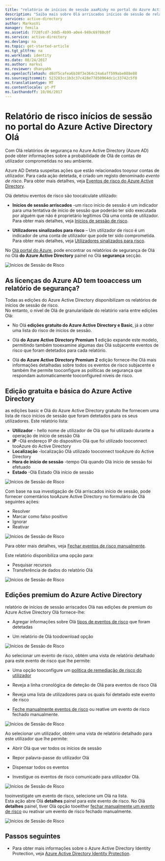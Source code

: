 ```yaml
---
title: "relatório de inícios de sessão aaaRisky no portal do Azure Active Directory Olá | Microsoft Docs"
description: "Saiba mais sobre Olá arriscados inícios de sessão de relatórios no portal do Azure Active Directory Olá"
services: active-directory
author: MarkusVi
manager: femila
ms.assetid: 7728fcd7-3dd5-4b99-a0e4-949c69788c0f
ms.service: active-directory
ms.devlang: na
ms.topic: get-started-article
ms.tgt_pltfrm: na
ms.workload: identity
ms.date: 08/24/2017
ms.author: markvi
ms.reviewer: dhanyahk
ms.openlocfilehash: d8df5cafea6b38f3e364c24a6aff599abe088e88
ms.sourcegitcommit: 523283cc1b3c37c428e77850964dc1c33742c5f0
ms.translationtype: MT
ms.contentlocale: pt-PT
ms.lasthandoff: 10/06/2017
---
```

# <a name="risky-sign-ins-report-in-hello-azure-active-directory-portal"></a>Relatório de risco inícios de sessão no portal do Azure Active Directory Olá

Com Olá relatórios de segurança no Azure Active Directory (Azure AD) pode obter informações sobre a probabilidade de Olá de contas de utilizador comprometidas no seu ambiente. 

Azure AD Deteta suspeitas ações que estão relacionados tooyour contas de utilizador. Para cada ação detetada, é criado um registo denominado *evento de risco*. Para obter mais detalhes, veja [Eventos de risco do Azure Active Directory](active-directory-identity-protection-risk-events.md). 

Olá detetou eventos de risco são toocalculate utilizado:

- **Inícios de sessão arriscados** -um risco início de sessão é um indicador para uma tentativa de início de sessão que poderão ter sido executada por alguém que não é proprietário legítimos Olá uma conta de utilizador. Para obter mais detalhes, veja [Inícios de sessão de risco](active-directory-identityprotection.md#risky-sign-ins). 

- **Utilizadores sinalizados para risco** – Um utilizador de risco é um indicador de uma conta de utilizador que pode ter sido comprometida. Para obter mais detalhes, veja [Utilizadores sinalizados para risco](active-directory-identityprotection.md#users-flagged-for-risk).  

No [Olá portal do Azure](https://portal.azure.com), pode encontrar os relatórios de segurança de Olá no Olá **do Azure Active Directory** painel no Olá **segurança** secção. 

![Inícios de Sessão de Risco](./media/active-directory-reporting-security-risky-sign-ins/10.png)


## <a name="what-azure-ad-license-do-you-need-tooaccess-a-security-report"></a>As licenças do Azure AD tem tooaccess um relatório de segurança?  

Todas as edições do Azure Active Directory disponibilizam os relatórios de inícios de sessão de risco.  
No entanto, o nível de Olá de granularidade do relatório varia entre edições Olá: 

- No Olá **edições gratuito do Azure Active Directory e Basic**, já a obter uma lista do risco de inícios de sessão. 

- Olá **do Azure Active Directory Premium 1** edição expande este modelo, permitindo também tooexamine algumas das Olá subjacente eventos de risco que foram detetados para cada relatório. 

- Olá **do Azure Active Directory Premium 2** edição fornece-lhe Olá mais informações detalhadas sobre todos os eventos de risco subjacente e também lhe permite tooconfigure as políticas de segurança que respondam automaticamente tooconfigured níveis de risco.



## <a name="azure-active-directory-free-and-basic-edition"></a>Edição gratuita e básica do Azure Active Directory

as edições basic e Olá do Azure Active Directory gratuito lhe fornecem uma lista de risco inícios de sessão que foram detetados para os seus utilizadores. Este relatório lista:

- **Utilizador** - hello nome de utilizador de Olá que foi utilizado durante a operação de início de sessão Olá
- **IP** -Olá endereço IP do dispositivo Olá que foi utilizado tooconnect tooAzure do Active Directory
- **Localização** -localização Olá utilizado tooconnect tooAzure do Active Directory
- **Hora de início de sessão** -tempo Olá quando Olá início de sessão foi efetuado
- **Estado** -Olá Estado Olá início de sessão


![Inícios de Sessão de Risco](./media/active-directory-reporting-security-risky-sign-ins/01.png)

Com base na sua investigação de Olá arriscados início de sessão, pode fornecer comentários tooAzure Active Directory no formulário de Olá seguintes ações:

- Resolver
- Marcar como falso positivo
- Ignorar
- Reativar

![Inícios de Sessão de Risco](./media/active-directory-reporting-security-risky-sign-ins/21.png)

Para obter mais detalhes, veja [Fechar eventos de risco manualmente](active-directory-identityprotection.md#closing-risk-events-manually).

Este relatório disponibiliza uma opção para:

- Pesquisar recursos
- Transferência de dados do relatório Olá


![Inícios de Sessão de Risco](./media/active-directory-reporting-security-risky-sign-ins/93.png)


## <a name="azure-active-directory-premium-editions"></a>Edições premium do Azure Active Directory

relatório de inícios de sessão arriscados Olá nas edições de premium do Azure Active Directory Olá fornece-lhe:

- Agregar informações sobre Olá [tipos de eventos de risco](active-directory-identity-protection-risk-events.md) que foram detetadas

- Um relatório de Olá toodownload opção


![Inícios de Sessão de Risco](./media/active-directory-reporting-security-risky-sign-ins/456.png)


Ao selecionar um evento de risco, obtém uma vista de relatório detalhado para este evento de risco que lhe permite:

- Uma opção tooconfigure um [política de remediação de risco do utilizador](active-directory-identityprotection.md#user-risk-security-policy)  

- Reveja a linha cronológica de deteção de Olá para eventos de risco Olá  

- Reveja uma lista de utilizadores para os quais foi detetado este evento de risco

- [Feche manualmente eventos de risco](active-directory-identityprotection.md#closing-risk-events-manually) ou reative um evento de risco fechado manualmente. 


![Inícios de Sessão de Risco](./media/active-directory-reporting-security-risky-sign-ins/457.png)

Ao selecionar um utilizador, obtém uma vista de relatório detalhado para este utilizador que lhe permite:

- Abrir Olá que ver todos os inícios de sessão

- Repor palavra-passe do utilizador Olá

- Dispensar todos os eventos

- Investigue os eventos de risco comunicado para utilizador Olá. 


![Inícios de Sessão de Risco](./media/active-directory-reporting-security-risky-sign-ins/324.png)


tooinvestigate um evento de risco, selecione um Olá na lista.  
Esta ação abre Olá **detalhes** painel para este evento de risco. No Olá **detalhes** painel, tiver Olá opção tooeither [fechar manualmente um evento de risco](active-directory-identityprotection.md#closing-risk-events-manually) ou reativar um evento de risco fechado manualmente. 


![Inícios de Sessão de Risco](./media/active-directory-reporting-security-risky-sign-ins/325.png)





## <a name="next-steps"></a>Passos seguintes

- Para obter mais informações sobre o Azure Active Directory Identity Protection, veja [Azure Active Directory Identity Protection](active-directory-identityprotection.md).

